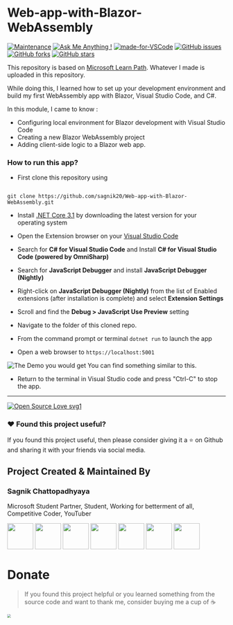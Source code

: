 # Web-app-with-Blazor-WebAssembly

[![Maintenance](https://img.shields.io/badge/Maintained%3F-No-red.svg)](https://github.com/sagnik20/Web-app-with-Blazor-WebAssembly/graphs/commit-activity) [![Ask Me Anything !](https://img.shields.io/badge/Ask%20me-anything-1abc9c.svg)](https://GitHub.com/sagnik20/ama) [![made-for-VSCode](https://img.shields.io/badge/Made%20for-VSCode-1f425f.svg)](https://code.visualstudio.com/) [![GitHub issues](https://img.shields.io/github/issues/sagnik20/Web-app-with-Blazor-WebAssembly)](https://github.com/sagnik20/Web-app-with-Blazor-WebAssembly/issues)
[![GitHub forks](https://img.shields.io/github/forks/sagnik20/Web-app-with-Blazor-WebAssembly?style=social)](https://github.com/sagnik20/Web-app-with-Blazor-WebAssembly/network) [![GitHub stars](https://img.shields.io/github/stars/sagnik20/Web-app-with-Blazor-WebAssembly?style=social)](https://github.com/sagnik20/Web-app-with-Blazor-WebAssembly/stargazers)


This repository is based on [Microsoft Learn Path](https://docs.microsoft.com/en-us/learn/modules/build-blazor-webassembly-visual-studio-code/). Whatever I made is uploaded in this repository.

While doing this, I learned how to set up your development environment and build my first WebAssembly app with Blazor, Visual Studio Code, and C#.


In this module, I came to know :

+ Configuring local environment for Blazor development with Visual Studio Code
+ Creating a new Blazor WebAssembly project
+ Adding client-side logic to a Blazor web app.

### How to run this app?

+ First clone this repository using

```

git clone https://github.com/sagnik20/Web-app-with-Blazor-WebAssembly.git

```

+ Install [.NET Core 3.1](https://dotnet.microsoft.com/download/dotnet-core/3.1) by downloading the latest version for your operating system

+ Open the Extension browser on your [Visual Studio Code](https://code.visualstudio.com/)

+ Search for **C# for Visual Studio Code** and Install **C# for Visual Studio Code (powered by OmniSharp)**

+ Search for **JavaScript Debugger** and install **JavaScript Debugger (Nightly)**

+ Right-click on **JavaScript Debugger (Nightly)** from the list of Enabled extensions (after installation is complete) and select **Extension Settings**

+ Scroll and find the **Debug > JavaScript Use Preview** setting

+ Navigate to the folder of this cloned repo.

+ From the command prompt or terminal `dotnet run` to launch the app

+ Open a web browser to `https://localhost:5001`

![The Demo you would get](https://docs.microsoft.com/en-us/learn/modules/build-blazor-webassembly-visual-studio-code/media/calculator-app.png)
You can find something similar to this.

+ Return to the terminal in Visual Studio code and press "Ctrl-C" to stop the app.

***

[![Open Source Love svg1](https://badges.frapsoft.com/os/v1/open-source.svg?v=103)](https://github.com/ellerbrock/open-source-badges/)


### :heart: Found this project useful?

If you found this project useful, then please consider giving it a :star: on Github and sharing it with your friends via social media.

## Project Created & Maintained By

### Sagnik Chattopadhyaya

Microsoft Student Partner, Student, Working for betterment of all, Competitive Coder, YouTuber

<a href="https://twitter.com/sagnik_20"><img src="https://github.com/tombryan/social-icon-font/blob/master/svg/twitter.svg?raw=true" width="60"></a>
<a href="https://www.linkedin.com/in/sagnik-chattopadhyaya/"><img src="https://github.com/tombryan/social-icon-font/blob/master/svg/linkedin.svg?raw=true" width="60"></a>
<a href="https://youtube.com/c/learnoverflow"><img src="https://github.com/tombryan/social-icon-font/blob/master/svg/youtube.svg?raw=true" width="60"></a>
<a href="https://medium.com/@meshagy18"><img src="https://github.com/shalinguyen/socialicious/blob/master/svg/icon_medium-sign.svg?raw=true" width="60"></a>
<a href="https://facebook.com/sagnik.chatterjee.9216"><img src="https://github.com/tombryan/social-icon-font/blob/master/svg/facebook.svg?raw=true" width="60"></a>
<a href="https://instagram.com/sagnik20"><img src="https://github.com/tombryan/social-icon-font/blob/master/svg/instagram.svg?raw=true" width="60"></a>
<a href="http://sagnikc.azurewebsites.net/"><img src="https://github.com/tombryan/social-icon-font/blob/master/svg/wordpress.svg?raw=true" width="60"></a>


# Donate

> If you found this project helpful or you learned something from the source code and want to thank me, consider buying me a cup of :coffee:


<a href="https://www.paypal.me/sagnik20/"><img src="https://github.com/slaterjohn/payment-logos/blob/master/Rounded%20Corners/PNG/medium/paypal%402x.png?raw=true" style="zoom:50%;"></a>
  
  
